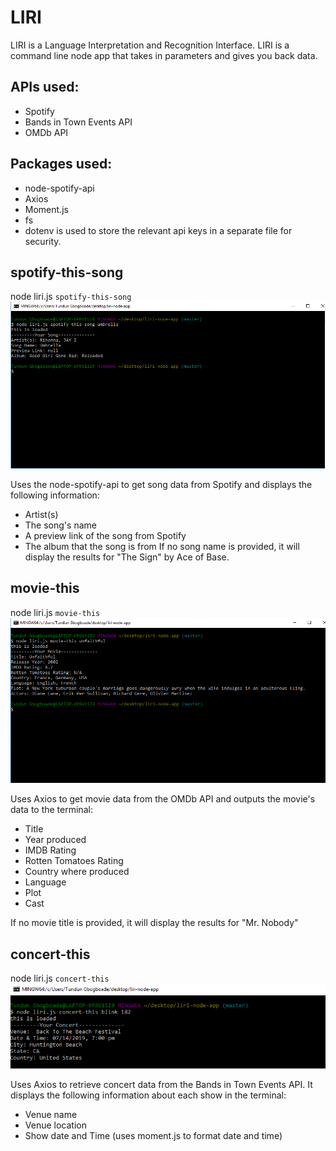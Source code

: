 # LIRI

LIRI is a Language Interpretation and Recognition Interface. LIRI is a command line node app that takes in parameters and gives you back data.

## APIs used:
* Spotify
* Bands in Town Events API
* OMDb API

## Packages used:
* node-spotify-api
* Axios
* Moment.js
* fs
* dotenv is used to store the relevant api keys in a separate file for security.

## spotify-this-song
node liri.js `spotify-this-song` <song-name>
![](./images/spotify-this-song.GIF)

Uses the node-spotify-api to get song data from Spotify and displays the following information:

* Artist(s)
* The song's name
* A preview link of the song from Spotify
* The album that the song is from
If no song name is provided, it will display the results for "The Sign" by Ace of Base.

## movie-this
node liri.js `movie-this` <movie-title>
![](./images/movie-this.GIF)

Uses Axios to get movie data from the OMDb API and outputs the movie's data to the terminal:

- Title
- Year produced
- IMDB Rating
- Rotten Tomatoes Rating
- Country where produced
- Language
- Plot
- Cast

If no movie title is provided, it will display the results for "Mr. Nobody"

## concert-this 
node liri.js `concert-this` <band-name>
![](./images/concert-this.GIF)

Uses Axios to retrieve concert data from the Bands in Town Events API. It displays the following information about each show in the terminal:

* Venue name
* Venue location
* Show date and Time (uses moment.js to format date and time)



